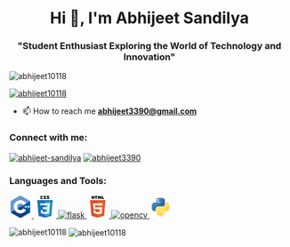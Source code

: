 <h1 align="center">Hi 👋, I'm Abhijeet Sandilya</h1>
<h3 align="center">"Student Enthusiast Exploring the World of Technology and Innovation"</h3>

<p align="left"> <img src="https://komarev.com/ghpvc/?username=abhijeet10118&label=Profile%20views&color=0e75b6&style=flat" alt="abhijeet10118" /> </p>

<p align="left"> <a href="https://github.com/ryo-ma/github-profile-trophy"><img src="https://github-profile-trophy.vercel.app/?username=abhijeet10118" alt="abhijeet10118" /></a> </p>

- 📫 How to reach me **abhijeet3390@gmail.com**

<h3 align="left">Connect with me:</h3>
<p align="left">
<a href="https://linkedin.com/in/abhijeet-sandilya" target="blank"><img align="center" src="https://raw.githubusercontent.com/rahuldkjain/github-profile-readme-generator/master/src/images/icons/Social/linked-in-alt.svg" alt="abhijeet-sandilya" height="30" width="40" /></a>
<a href="https://www.hackerrank.com/abhijeet3390" target="blank"><img align="center" src="https://raw.githubusercontent.com/rahuldkjain/github-profile-readme-generator/master/src/images/icons/Social/hackerrank.svg" alt="abhijeet3390" height="30" width="40" /></a>
</p>

<h3 align="left">Languages and Tools:</h3>
<p align="left"> <a href="https://www.w3schools.com/cpp/" target="_blank" rel="noreferrer"> <img src="https://raw.githubusercontent.com/devicons/devicon/master/icons/cplusplus/cplusplus-original.svg" alt="cplusplus" width="40" height="40"/> </a> <a href="https://www.w3schools.com/css/" target="_blank" rel="noreferrer"> <img src="https://raw.githubusercontent.com/devicons/devicon/master/icons/css3/css3-original-wordmark.svg" alt="css3" width="40" height="40"/> </a> <a href="https://flask.palletsprojects.com/" target="_blank" rel="noreferrer"> <img src="https://www.vectorlogo.zone/logos/pocoo_flask/pocoo_flask-icon.svg" alt="flask" width="40" height="40"/> </a> <a href="https://www.w3.org/html/" target="_blank" rel="noreferrer"> <img src="https://raw.githubusercontent.com/devicons/devicon/master/icons/html5/html5-original-wordmark.svg" alt="html5" width="40" height="40"/> </a> <a href="https://opencv.org/" target="_blank" rel="noreferrer"> <img src="https://www.vectorlogo.zone/logos/opencv/opencv-icon.svg" alt="opencv" width="40" height="40"/> </a> <a href="https://www.python.org" target="_blank" rel="noreferrer"> <img src="https://raw.githubusercontent.com/devicons/devicon/master/icons/python/python-original.svg" alt="python" width="40" height="40"/> </a> </p>

<p><img align="left" src="https://github-readme-stats.vercel.app/api/top-langs?username=abhijeet10118&show_icons=true&locale=en&layout=compact" alt="abhijeet10118" /></p>

<p>&nbsp;<img align="center" src="https://github-readme-stats.vercel.app/api?username=abhijeet10118&show_icons=true&locale=en" alt="abhijeet10118" /></p>
